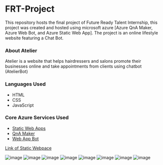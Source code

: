 # FRT-Project
This repository hosts the final project of Future Ready Talent Internship, this project was created and hosted using microsoft azure [Azure QnA Maker, Azure Web Bot, and Azure Static Web App]. The project is an online lifestyle website featuring a Chat Bot.

### About Atelier
Atelier is a website that helps hairdressers and salons promote their businesses online and take appointments from clients using chatbot (AtelierBot)

### Languages Used
  - HTML
  - CSS
  - JavaScript

### Core Azure Services Used
  - [Static Web Apps](https://azure.microsoft.com/en-us/services/app-service/static/#overview)
  - [QnA Maker](https://www.qnamaker.ai/)
  - [Web App Bot](https://azure.microsoft.com/en-us/services/bot-services/#get-started)

[Link of Static Webpace](https://victorious-coast-01eb17110.1.azurestaticapps.net/)

![image](https://user-images.githubusercontent.com/62836969/186457047-55636eb0-1f73-441e-b6cc-55f017c18c2e.png)
![image](https://user-images.githubusercontent.com/62836969/186457295-767d8c30-21cb-41c6-9019-dddc84a8f815.png)
![image](https://user-images.githubusercontent.com/62836969/186457435-5fdbc557-6f30-4538-a73a-62703bae1bc2.png)
![image](https://user-images.githubusercontent.com/62836969/186457535-5ce85916-592f-4842-93b0-af1dadac0375.png)
![image](https://user-images.githubusercontent.com/62836969/186457641-81e4bef6-9a07-485c-81c5-be91c38e8acd.png)
![image](https://user-images.githubusercontent.com/62836969/186464702-32790a51-7cb9-4aae-81f8-d36fd336f3b7.png)
![image](https://user-images.githubusercontent.com/62836969/186464767-fca4bdaa-f011-4abc-b376-be593501a831.png)
![image](https://user-images.githubusercontent.com/62836969/186465270-89b01759-0053-4ffd-b6de-ad63d61291ff.png)
